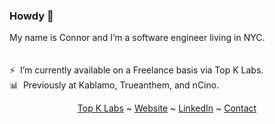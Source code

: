 <!--
**cnnrrss/cnnrrss** is a ✨ _special_ ✨ repository because its `README.md` (this file) appears on your GitHub profile.

Here are some ideas to get you started:

- 🔭 I’m currently working on ...
- 🌱 I’m currently learning ...
- 👯 I’m looking to collaborate on ...
- 🤔 I’m looking for help with ...
- 💬 Ask me about ...
- 📫 How to reach me: ...
- 😄 Pronouns: ...
- ⚡ Fun fact: ...
-->


### Howdy 👋

My name is Connor and I’m a software engineer living in NYC.
<br/>
<br/>
<br/>
⚡️&nbsp;&nbsp;I’m currently available on a Freelance basis via Top K Labs. \
📊&nbsp;&nbsp;Previously at Kablamo, Trueanthem, and nCino.
<div align="center">
  <a href="https://topklabs.com">Top K Labs</a> ~ 
  <a href="https://connorvanderhook.com">Website</a> ~ 
  <a href="https://www.linkedin.com/in/cnnrrss/">LinkedIn</a> ~ 
  <a href="mailto:connorvhook@gmail.com">Contact</a>
</div>
